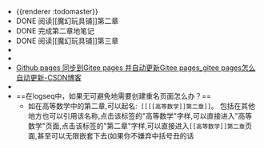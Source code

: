 - {{renderer :todomaster}}
- DONE 阅读[[魔幻玩具铺]]第二章
- DONE 完成第二章地笔记
- DONE 阅读[[魔幻玩具铺]]第三章
-
-
- [Github pages 同步到Gitee pages 并自动更新Gitee pages_gitee pages怎么自动更新-CSDN博客](https://blog.csdn.net/a12355556/article/details/124523405)
-
- ==在logseq中，如果无可避免地需要创建重名页面怎么办？==
	- 如在高等数学中的第二章,可以起名:` [[[[高等数学]]第二章]]`。
	  包括在其他地方也可以引用该名称,点击该标签的"高等数学"字样,可以直接进入"高等数学"页面,点击该标签的"第二章"字样,可以直接进入`[[高等数学]]第二章`页面,甚至可以无限嵌套下去(如果你不嫌弃中括号丑的话